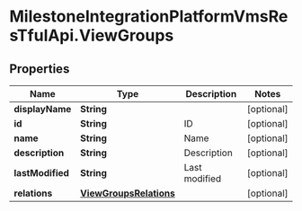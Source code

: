 # MilestoneIntegrationPlatformVmsResTfulApi.ViewGroups

## Properties
Name | Type | Description | Notes
------------ | ------------- | ------------- | -------------
**displayName** | **String** |  | [optional] 
**id** | **String** | ID | [optional] 
**name** | **String** | Name | [optional] 
**description** | **String** | Description | [optional] 
**lastModified** | **String** | Last modified | [optional] 
**relations** | [**ViewGroupsRelations**](ViewGroupsRelations.md) |  | [optional] 
